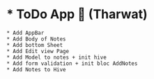 # \* ToDo App 📱 (Tharwat)

    * Add AppBar
    * Add Body of Notes
    * Add bottom Sheet
    * Add Edit view Page
    * Add Model to notes + init hive
    * Add form validation + init bloc AddNotes
    * Add Notes to Hive
